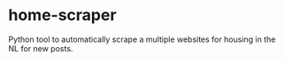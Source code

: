 # home-scraper
Python tool to automatically scrape a multiple websites for housing in the NL for new posts.
